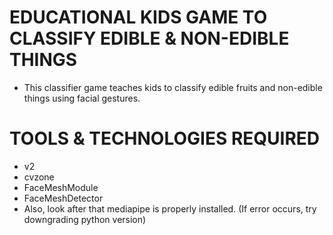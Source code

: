 # EDUCATIONAL KIDS GAME TO CLASSIFY EDIBLE & NON-EDIBLE THINGS

* This classifier game teaches kids to classify edible fruits and non-edible things using facial gestures. 

# TOOLS & TECHNOLOGIES REQUIRED

* v2
* cvzone
* FaceMeshModule 
* FaceMeshDetector
* Also, look after that mediapipe is properly installed. (If error occurs, try downgrading python version)



